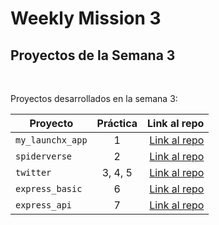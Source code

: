 # Weekly Mission 3

## Proyectos de la Semana 3 
<br>

Proyectos desarrollados en la semana 3:

| Proyecto | Práctica | Link al repo |
| ------------- |:-------------:| -----:|
|`my_launchx_app`|1|[Link al repo](#)|
|`spiderverse`|2|[Link al repo](#)|
|`twitter`|3, 4, 5|[Link al repo](#)|
|`express_basic`|6|[Link al repo](#)|
|`express_api`|7|[Link al repo](#)|